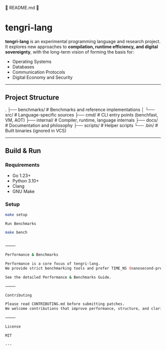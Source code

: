 📄 README.md 🚀

# tengri-lang

**tengri-lang** is an experimental programming language and research project.  
It explores new approaches to **compilation, runtime efficiency, and digital sovereignty**, with the long-term vision of forming the basis for:

- Operating Systems
- Databases
- Communication Protocols
- Digital Economy and Security

---

## Project Structure

.
├── benchmarks/          # Benchmarks and reference implementations
│   └── src/             # Language-specific sources
├── cmd/                 # CLI entry points (benchfast, VM, AOT)
├── internal/            # Compiler, runtime, language internals
├── docs/                # Documentation and philosophy
├── scripts/             # Helper scripts
└── .bin/                # Built binaries (ignored in VCS)

---

## Build & Run

### Requirements
- Go 1.23+
- Python 3.10+
- Clang
- GNU Make

### Setup
```bash
make setup

Run Benchmarks

make bench


⸻

Performance & Benchmarks

Performance is a core focus of tengri-lang.
We provide strict benchmarking tools and prefer TIME_NS (nanosecond-precision internal timers) over wall-clock timing for reproducibility.

See the detailed Performance & Benchmarks Guide.

⸻

Contributing

Please read CONTRIBUTING.md before submitting patches.
We welcome contributions that improve performance, structure, and clarity.

⸻

License

MIT

---


